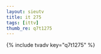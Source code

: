 ```yaml
--- 
layout: sieutv
title: it 275
tags: [ittv]
thumb_re: q7t1275
---
```

{% include tvadv key="q7t1275" %} 
